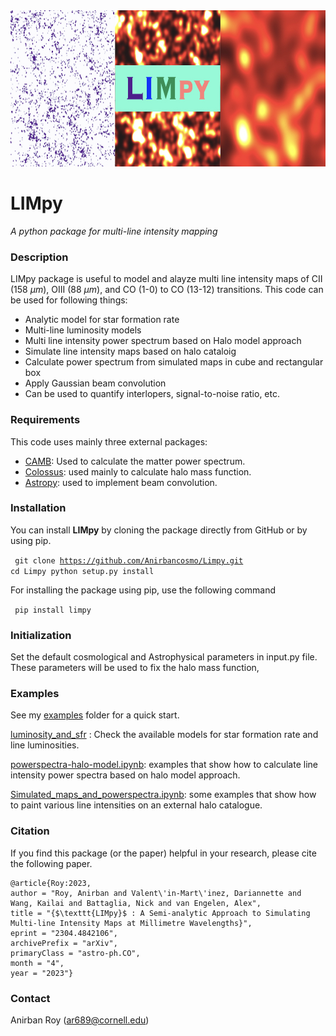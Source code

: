 <img src="images/Limpy_logo.jpg" alt="logo" height="250"/>

# LIMpy
_A python package for multi-line intensity mapping_

### Description
LIMpy package is useful to model and alayze multi line intensity maps of CII (158 $\mu m$), OIII (88 $\mu m$), and CO (1-0) to CO (13-12) transitions. 
This code can be used for following things:
* Analytic model for star formation rate
* Multi-line luminosity models
* Multi line intensity power spectrum based on Halo model approach
* Simulate line intensity maps based on halo cataloig
* Calculate power spectrum from simulated maps in cube and rectangular box
* Apply Gaussian beam convolution 
* Can be used to quantify interlopers, signal-to-noise ratio, etc.

### Requirements 
This code uses mainly three external packages:
* [CAMB](https://github.com/cmbant/CAMB): Used to calculate the matter power spectrum. 
* [Colossus](https://bdiemer.bitbucket.io/colossus/): used mainly to calculate halo mass function. 
* [Astropy](https://www.astropy.org/): used to implement beam convolution. 
    

### Installation
You can install **LIMpy** by cloning the package directly from GitHub or by using pip.


 <code>   git clone https://github.com/Anirbancosmo/Limpy.git
    cd Limpy
    python setup.py install</code>


For installing the package using pip, use the following command

<code> pip install limpy  </code>

### Initialization
Set the default cosmological and Astrophysical parameters in input.py file. These parameters will be used to fix the halo mass function, 

### Examples
See my [examples](examples/) folder for a quick start.

[luminosity_and_sfr](examples/luminosity_and_sfr.ipynb) : Check the available models for star formation rate and line luminosities. 

[powerspectra-halo-model.ipynb](examples/powerspectra-halo-model.ipynb): examples that show how to calculate line intensity power spectra based on halo model approach. 

[Simulated_maps_and_powerspectra.ipynb](examples/Simulated_maps_and_powerspectra.ipynb): some examples that show how to paint various line intensities on an external halo catalogue. 


### Citation
If you find this package (or the paper) helpful in your research, please cite the following paper.

    @article{Roy:2023,
    author = "Roy, Anirban and Valent\'in-Mart\'inez, Dariannette and Wang, Kailai and Battaglia, Nick and van Engelen, Alex",
    title = "{$\texttt{𝙻𝙸𝙼𝚙𝚢}$ : A Semi-analytic Approach to Simulating Multi-line Intensity Maps at Millimetre Wavelengths}",
    eprint = "2304.4842106",
    archivePrefix = "arXiv",
    primaryClass = "astro-ph.CO",
    month = "4",
    year = "2023"}
    
### Contact
Anirban Roy (ar689@cornell.edu)
